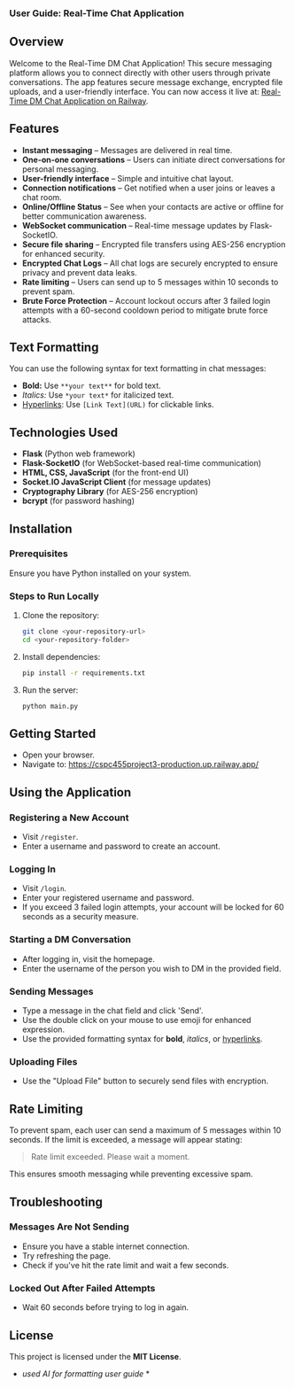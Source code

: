 ### User Guide: Real-Time Chat Application

## Overview

Welcome to the Real-Time DM Chat Application! This secure messaging platform allows you to connect directly with other users through private conversations. The app features secure message exchange, encrypted file uploads, and a user-friendly interface. You can now access it live at: [Real-Time DM Chat Application on Railway](https://cspc455project3-production.up.railway.app/).

## Features

* **Instant messaging** – Messages are delivered in real time.
* **One-on-one conversations** – Users can initiate direct conversations for personal messaging.
* **User-friendly interface** – Simple and intuitive chat layout.
* **Connection notifications** – Get notified when a user joins or leaves a chat room.
* **Online/Offline Status** – See when your contacts are active or offline for better communication awareness.
* **WebSocket communication** – Real-time message updates by Flask-SocketIO.
* **Secure file sharing** – Encrypted file transfers using AES-256 encryption for enhanced security.
* **Encrypted Chat Logs** – All chat logs are securely encrypted to ensure privacy and prevent data leaks.
* **Rate limiting** – Users can send up to 5 messages within 10 seconds to prevent spam.
* **Brute Force Protection** – Account lockout occurs after 3 failed login attempts with a 60-second cooldown period to mitigate brute force attacks.

## Text Formatting

You can use the following syntax for text formatting in chat messages:

* **Bold:** Use `**your text**` for bold text.
* *Italics:* Use `*your text*` for italicized text.
* [Hyperlinks](https://example.com): Use `[Link Text](URL)` for clickable links.

## Technologies Used

* **Flask** (Python web framework)
* **Flask-SocketIO** (for WebSocket-based real-time communication)
* **HTML, CSS, JavaScript** (for the front-end UI)
* **Socket.IO JavaScript Client** (for message updates)
* **Cryptography Library** (for AES-256 encryption)
* **bcrypt** (for password hashing)

## Installation

### Prerequisites

Ensure you have Python installed on your system.

### Steps to Run Locally

1. Clone the repository:

   ```bash
   git clone <your-repository-url>
   cd <your-repository-folder>
   ```
2. Install dependencies:

   ```bash
   pip install -r requirements.txt
   ```
3. Run the server:

   ```bash
   python main.py
   ```

## Getting Started

* Open your browser.
* Navigate to: https://cspc455project3-production.up.railway.app/

## Using the Application

### Registering a New Account

* Visit `/register`.
* Enter a username and password to create an account.

### Logging In

* Visit `/login`.
* Enter your registered username and password.
* If you exceed 3 failed login attempts, your account will be locked for 60 seconds as a security measure.

### Starting a DM Conversation

* After logging in, visit the homepage.
* Enter the username of the person you wish to DM in the provided field.

### Sending Messages

* Type a message in the chat field and click 'Send'.
* Use the double click on your mouse to use emoji for enhanced expression.
* Use the provided formatting syntax for **bold**, *italics*, or [hyperlinks](https://example.com).

### Uploading Files

* Use the "Upload File" button to securely send files with encryption.

## Rate Limiting

To prevent spam, each user can send a maximum of 5 messages within 10 seconds. If the limit is exceeded, a message will appear stating:

> Rate limit exceeded. Please wait a moment.

This ensures smooth messaging while preventing excessive spam.

## Troubleshooting

### Messages Are Not Sending

* Ensure you have a stable internet connection.
* Try refreshing the page.
* Check if you've hit the rate limit and wait a few seconds.

### Locked Out After Failed Attempts

* Wait 60 seconds before trying to log in again.

## License

This project is licensed under the **MIT License**.

* *used AI for formatting user guide* \*







